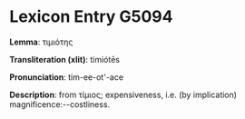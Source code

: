 # Lexicon Entry G5094

**Lemma**: τιμιότης

**Transliteration (xlit)**: timiótēs

**Pronunciation**: tim-ee-ot'-ace

**Description**:
from τίμιος; expensiveness, i.e. (by implication) magnificence:--costliness.
